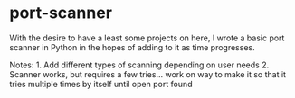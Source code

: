 # port-scanner
With the desire to have a least some projects on here, I wrote a basic port scanner in Python in the hopes of adding to it as time progresses.

Notes:
    1. Add different types of scanning depending on user needs
    2. Scanner works, but requires a few tries... work on way to make it so
       that it tries multiple times by itself until open port found
